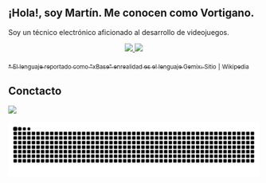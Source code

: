 
## ¡Hola!, soy Martín. Me conocen como Vortigano.
  
Soy un técnico electrónico aficionado al desarrollo de videojuegos.

<div align="center">

  <a href="https://github.com/vortigano">
  
  <img height="180" src="https://github-readme-stats-9jgbiipmu-vortigano.vercel.app/api/top-langs/?username=vortigano&custom_title=%20Lenguajes%20&layout=compact&langs_count=6&theme=github_dark&hide_border=true&locale=es&size_weight=0.5&count_weight=0.5"/>
  
  <img height="180" src="https://github-readme-stats-9jgbiipmu-vortigano.vercel.app/api?username=vortigano&custom_title=%20Estadísticas%20&show_icons=true&theme=github_dark&include_all_commits=false&count_private=true&hide=issues,contribs,[]&hide_rank=true&card_width=340&hide_border=true&locale=es"/>
    
</div>
  
<sub> * El lenguaje reportado como "xBase" enrealidad es el lenguaje Gemix:</sub> [<sub>Sitio</sub>](http://www.gemixstudio.com/forums/) <sub>|</sub> [<sub>Wikipedia</sub>](https://es.wikipedia.org/wiki/Gemix_Studio)
  
## Conctacto 
  
  <a  href = "mailto: vortigano@outlook.com.ar"><img src="https://img.shields.io/badge/-Outlook-0078D4?style=plastic&logo=microsoft-outlook&logoColor=white" target="_blank"></a>
  
<div align="center">
  <picture>
    <source media="(prefers-color-scheme: dark)" srcset="https://github.com/vortigano/vortigano/blob/output/github-contribution-grid-snake-dark.svg">
    <img src="https://github.com/vortigano/vortigano/blob/output/github-contribution-grid-snake.svg">
  </picture>
</div>
